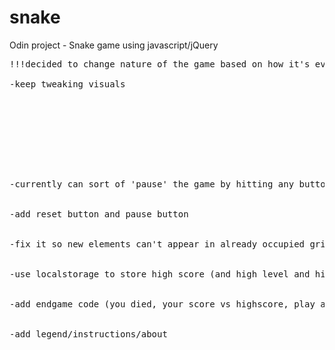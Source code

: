 snake
=====

Odin project - Snake game using javascript/jQuery

<pre>
!!!decided to change nature of the game based on how it's evolved: you CAN cross your own path, hazards are the spikes and flames

-keep tweaking visuals









-currently can sort of 'pause' the game by hitting any button other than arrows...leave it for now, but will have to fix in the end


-add reset button and pause button


-fix it so new elements can't appear in already occupied grid space?


-use localstorage to store high score (and high level and high length)! (very easy)


-add endgame code (you died, your score vs highscore, play again, blah blah blah)


-add legend/instructions/about

</pre>